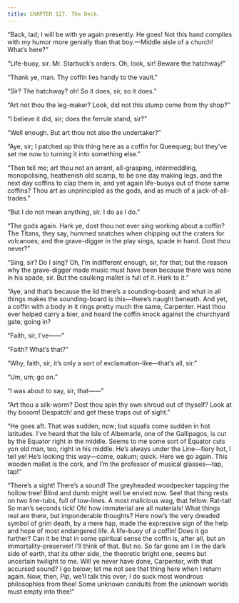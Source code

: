 ```yaml
---
title: CHAPTER 127. The Deck.
---
```


“Back, lad; I will be with ye again presently. He goes! Not this hand complies with my humor more genially than that boy.—Middle aisle of a church! What’s here?”

“Life-buoy, sir. Mr. Starbuck’s orders. Oh, look, sir! Beware the hatchway!”

“Thank ye, man. Thy coffin lies handy to the vault.”

“Sir? The hatchway? oh! So it does, sir, so it does.”

“Art not thou the leg-maker? Look, did not this stump come from thy shop?”

“I believe it did, sir; does the ferrule stand, sir?”

“Well enough. But art thou not also the undertaker?”

“Aye, sir; I patched up this thing here as a coffin for Queequeg; but they’ve set me now to turning it into something else.”

“Then tell me; art thou not an arrant, all-grasping, intermeddling, monopolising, heathenish old scamp, to be one day making legs, and the next day coffins to clap them in, and yet again life-buoys out of those same coffins? Thou art as unprincipled as the gods, and as much of a jack-of-all-trades.”

“But I do not mean anything, sir. I do as I do.”

“The gods again. Hark ye, dost thou not ever sing working about a coffin? The Titans, they say, hummed snatches when chipping out the craters for volcanoes; and the grave-digger in the play sings, spade in hand. Dost thou never?”

“Sing, sir? Do I sing? Oh, I’m indifferent enough, sir, for that; but the reason why the grave-digger made music must have been because there was none in his spade, sir. But the caulking mallet is full of it. Hark to it.”

“Aye, and that’s because the lid there’s a sounding-board; and what in all things makes the sounding-board is this—there’s naught beneath. And yet, a coffin with a body in it rings pretty much the same, Carpenter. Hast thou ever helped carry a bier, and heard the coffin knock against the churchyard gate, going in?

“Faith, sir, I’ve——”

“Faith? What’s that?”

“Why, faith, sir, it’s only a sort of exclamation-like—that’s all, sir.”

“Um, um; go on.”

“I was about to say, sir, that——”

“Art thou a silk-worm? Dost thou spin thy own shroud out of thyself? Look at thy bosom! Despatch! and get these traps out of sight.”

“He goes aft. That was sudden, now; but squalls come sudden in hot latitudes. I’ve heard that the Isle of Albemarle, one of the Gallipagos, is cut by the Equator right in the middle. Seems to me some sort of Equator cuts yon old man, too, right in his middle. He’s always under the Line—fiery hot, I tell ye! He’s looking this way—come, oakum; quick. Here we go again. This wooden mallet is the cork, and I’m the professor of musical glasses—tap, tap!”

“There’s a sight! There’s a sound! The greyheaded woodpecker tapping the hollow tree! Blind and dumb might well be envied now. See! that thing rests on two line-tubs, full of tow-lines. A most malicious wag, that fellow. Rat-tat! So man’s seconds tick! Oh! how immaterial are all materials! What things real are there, but imponderable thoughts? Here now’s the very dreaded symbol of grim death, by a mere hap, made the expressive sign of the help and hope of most endangered life. A life-buoy of a coffin! Does it go further? Can it be that in some spiritual sense the coffin is, after all, but an immortality-preserver! I’ll think of that. But no. So far gone am I in the dark side of earth, that its other side, the theoretic bright one, seems but uncertain twilight to me. Will ye never have done, Carpenter, with that accursed sound? I go below; let me not see that thing here when I return again. Now, then, Pip, we’ll talk this over; I do suck most wondrous philosophies from thee! Some unknown conduits from the unknown worlds must empty into thee!”